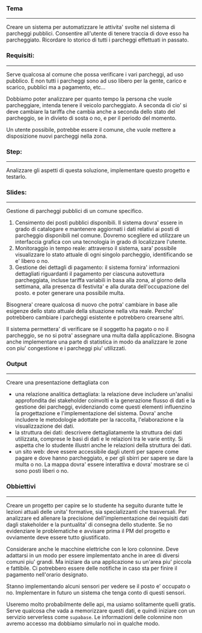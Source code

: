 ### Tema
---
Creare un sistema per automatizzare le attivita' svolte nel sistema di parcheggi pubblici. Consentire all'utente di tenere traccia di dove esso ha parcheggiato. Ricordare lo storico di tutti i parcheggi effettuati in passato.

### Requisiti:
---
Serve qualcosa al comune che possa verificare i vari parcheggi, ad uso pubblico. E non tutti i parcheggi sono ad uso libero per la gente, carico e scarico, pubblici ma a pagamento, etc...

Dobbiamo poter analizzare per quanto tempo la persona che vuole parcheggiare, intenda tenere il veicolo parcheggiato. A seconda di cio' si deve cambiare la tariffa che cambia anche a seconda dello stato del parcheggio, se in divieto di sosta o no, e per il periodo del momento.

Un utente possibile, potrebbe essere il comune, che vuole mettere a disposizione nuovi parcheggi nella zona.

### Step:
---
Analizzare gli aspetti di questa soluzione, implementare questo progetto e testarlo.

### Slides:
---
Gestione di parcheggi pubblici di un comune specifico.
1. Censimento dei posti pubblici disponibili. Il sistema dovra' essere in grado di catalogare e mantenere aggiornati i dati relativi ai posti di parcheggio disponibili nel comune. Dovremo scegliere ed utilizzare un interfaccia grafica con una tecnologia in grado di localizzare l'utente.
2. Monitoraggio in tempo reale: attraverso il sistema, sara' possibile visualizzare lo stato attuale di ogni singolo parcheggio, identificando se e' libero o no.
3. Gestione dei dettagli di pagamento: il sistema fornira' informazioni dettagliati riguardanti il pagamento per ciascuna autovettura parcheggiata, incluse tariffa variabili in basa alla zona, al giorno della settimana, alla presenza di festivita' e alla durata dell'occupazione del posto. e poter generare una possibile multa.

Bisognera' creare qualcosa di nuovo che potra' cambiare in base alle esigenze dello stato attuale della situazione nella vita reale. Perche' potrebbero cambiare i parcheggi esistente e potrebbero crearsene altri.

Il sistema permettera' di verificare se il soggetto ha pagato o no il parcheggio, se no si potra' assegnare una multa dalla applicazione. Bisogna anche implementare una parte di statistica in modo da analizzare le zone con piu' congestione e i parcheggi piu' utilizzati.
### Output
---
Creare una presentazione dettagliata con 
- una relazione analitica dettagliata: la relazione deve includere un'analisi approfondita dei stakeholder coinvolti e la generazione flusso di dati e la gestione dei parcheggi, evidenziando come questi elementi influenzino la progettazione e l'implementazione del sistema. Dovra' anche includere le metodologie adottate per la raccolta, l'elaborazione e la visualizzazione dei dati.
- la struttura dei dati: descrivere dettagliatamente la struttura dei dati utilizzata, comprese le basi di dati e le relazioni tra le varie entity. Si aspetta che lo studente illustri anche le relazioni della struttura dei dati.
- un sito web: deve essere accessibile dagli utenti per sapere come pagare e dove hanno parcheggiato, e per gli sbirri per sapere se dare la multa o no. La mappa dovra' essere interattiva e dovra' mostrare se ci sono posti liberi o no.
### Obbiettivi
---
Creare un progetto per capire se lo studente ha seguito durante tutte le lezioni attuali delle unita' formative, sia specializzanti che trasversali. Per analizzare ed allenare la precisione dell'implementazione dei requisiti dati dagli stakeholder e la puntualita' di consegna dello studente. Se no evidenziare le problematiche e avvisare prima il PM del progetto e ovviamente deve essere tutto giustificato.

Considerare anche le macchine elettriche con le loro colonnine.
Deve adattarsi in un modo per essere implementato anche in aree di diversi comuni piu' grandi. Ma iniziare da una applicazione su un'area piu' piccola e fattibile. Ci potrebbero essere delle notifiche in caso sta per finire il pagamento nell'orario designato.

Stanno implementando alcuni sensori per vedere se il posto e' occupato o no. Implementare in futuro un sistema che tenga conto di questi sensori.

Useremo molto probabilmente delle api, ma usiamo solitamente quelli gratis. Serve qualcosa che vada a memorizzare questi dati, e quindi iniziare con un servizio serverless come `supabase`. Le informazioni delle colonnine non avremo accesso ma dobbiamo simularlo noi in qualche modo.